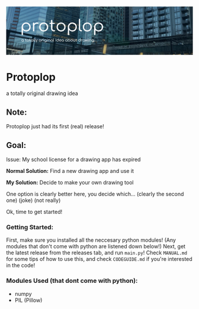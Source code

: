 ![](</protoplop_banner.png>)

# Protoplop

a totally original drawing idea

## Note:

Protoplop just had its first (real) release!

## Goal:

Issue: My school license for a drawing app has expired

**Normal Solution:** Find a new drawing app and use it

**My Solution:** Decide to make your own drawing tool

One option is clearly better here, you decide which... (clearly the second one) (joke) (not really)

Ok, time to get started!

### Getting Started:

First, make sure you installed all the neccesary python modules! (Any modules that don't come with python are listened down below!) Next, get the latest release from the releases tab, and run `main.py`! Check `MANUAL.md` for some tips of how to use this, and check `CODEGUIDE.md` if you're interested in the code!

### Modules Used (that dont come with python):
- numpy
- PIL (Pillow)
